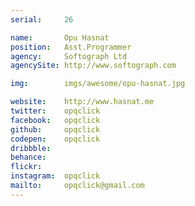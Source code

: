 ```yaml
---
serial:     26

name:       Opu Hasnat
position:   Asst.Programmer
agency:     Softograph Ltd
agencySite: http://www.softograph.com

img:        imgs/awesome/opu-hasnat.jpg

website:    http://www.hasnat.me
twitter:    opqclick
facebook:   opqclick
github:     opqclick
codepen:    opqclick
dribbble:   
behance:    
flickr:     
instagram:  opqclick
mailto:     opqclick@gmail.com
---
```

